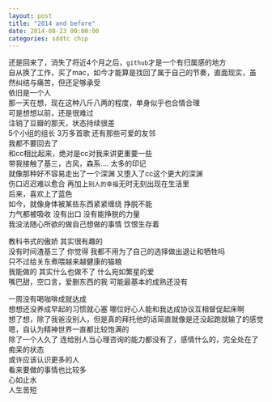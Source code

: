 ```yaml
---
layout: post
title: "2014 and before"
date: 2014-08-23 00:00:00
categories: sddtc chip
---
```

还是回来了，消失了将近4个月之后，`github`才是一个有归属感的地方  
自从换了工作，买了mac，如今才能算是找回了属于自己的节奏，直面现实，虽然纠结与痛苦，但还足够承受  
依旧是一个人  
那一天在想，现在这种八斤八两的程度，单身似乎也合情合理  
可是想想以前，还是很难过  
注销了豆瓣的那天，状态持续很差  
5个小组的组长 3万多首歌 还有那些可爱的友邻  
我都不要回去了   
和cc相比起来，绝对是cc对我来讲更重要一些  
带我接触了基三，古风，森系....
太多的印记  
就像那种好不容易走出了一个深渊 又堕入了cc这个更大的深渊  
伤口迟迟难以愈合  再加上`别人的幸福`无时无刻出现在生活里  
后来，喜欢上了蓝色  
如今，就像身体被某些东西紧紧缠绕 挣脱不能  
力气都被吸收 没有出口 没有能挣脱的力量  
我没法随心所欲的做自己想做的事情 饮恨生存着  

教科书式的傲娇 其实很有趣的   
没有时间渣基三了 你觉得 我都不用为了自己的选择做出退让和牺牲吗  
只不过给关东煮喂越来越健康的猫粮  
我能做的   其实什么也做不了 什么宛如繁星的爱  
嘴巴甜，空口言，爱删东西的我 可能最基本的成熟还没有    

一周没有喝咖啡成就达成  
想想还没养成早起的习惯就心塞 哪位好心人能和我达成协议互相督促起床啊  
想了想，除了我爸没别人，但是真的拜托他的话简直就像是还没起跑就输了的感觉  
嗯，自认为精神世界一直都比较饱满的  
除了一个人久了 连给别人当心理咨询的能力都没有了，感情什么的，完全处在了痴呆的状态    
或许应该认识更多的人  
看来要做的事情也比较多  
心如止水  
人生苦短

  


